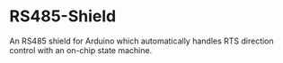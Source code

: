 RS485-Shield
============

An RS485 shield for Arduino which automatically handles RTS direction control with an on-chip state machine.
